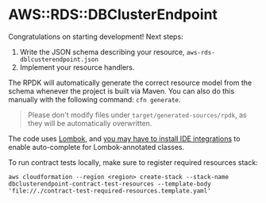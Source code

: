 # AWS::RDS::DBClusterEndpoint

Congratulations on starting development! Next steps:

1. Write the JSON schema describing your resource, `aws-rds-dblcusterendpoint.json`
1. Implement your resource handlers.

The RPDK will automatically generate the correct resource model from the schema whenever the project is built via Maven. You can also do this manually with the following command: `cfn generate`.

> Please don't modify files under `target/generated-sources/rpdk`, as they will be automatically overwritten.

The code uses [Lombok](https://projectlombok.org/), and [you may have to install IDE integrations](https://projectlombok.org/) to enable auto-complete for Lombok-annotated classes.

To run contract tests locally, make sure to register required resources stack:
```shell
aws cloudformation --region <region> create-stack --stack-name dbclusterendpoint-contract-test-resources --template-body 'file://./contract-test-required-resources.template.yaml'
```